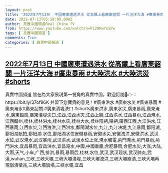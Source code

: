 ```yaml
---
layout: post
title: "2022年7月13日  中國廣東遭遇洪水 從高鐵上看廣東韶關 一片汪洋大海 #廣東暴雨 #大陸洪水 #大陸洪災#shorts"
date: 2022-07-13T05:58:09.000Z
author: 真實中國頻道Real China TV
from: https://www.youtube.com/watch?v=Pi29KwYo5Pw
tags: [ 真實中國頻道 ]
comments: True
categories: [ 真實中國頻道 ]
---
```

<!--1657691889000-->
[2022年7月13日  中國廣東遭遇洪水 從高鐵上看廣東韶關 一片汪洋大海 #廣東暴雨 #大陸洪水 #大陸洪災#shorts](https://www.youtube.com/watch?v=Pi29KwYo5Pw)
------

<div>
真實中國頻道 旨在為大家展現第一視角的真實中國，歡迎訂閱💖👉：https://bit.ly/37of96K  并留下您寶貴的意見！#廣東洪水 #廣東水災 #廣東暴雨 #廣東淹水#廣東韶關 #廣東潰堤決口  #shorts廣東洪水,廣東水災,廣東暴雨,廣東淹水,廣東韶關,廣東潰堤決口,江西,江西水灾,江西上饒,江西洪水,江西暴雨,江西淹水,江西贛州,桂林,桂林洪水,桂林水灾,桂林大水,桂林阳朔,陽朔,廣西江西,九江洪水,江西暴雨,江西水災,江西洩洪,江西洪水,鄱陽湖水位,九江,九江决堤,九江暴雨,鄱阳湖,鄱阳湖航拍,鄱阳湖 水位,鄱阳湖水位安徽暴雨,安徽水災,安徽洩洪,安徽洪水,武汉水位,武汉淹水,武汉暴雨,武汉洪水,武漢水位上涨,淹水觸電,荊門淹水,荊門暴雨,荊門洪水,宜昌暴雨,宜昌洪水,宜昌淹水,中國,中國重慶,合肥暴雨,合肥水災,大涨,大陆,大雨,天气,小车,广西,排洪,暴雨,暴雨后,桂林,水位,武汉,武汉现状,武汉肺炎,武漢,wuhan,三峽,三峽大壩,三峽大壩潰堤,三峽大壩洩洪,三峽大壩崩潰,三峽大壩再現崩潰徵兆,三峽大壩崩塌,三峽水壩,宜昌
</div>

